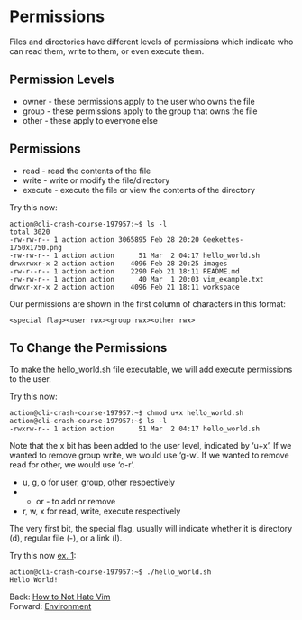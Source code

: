 # Permissions

Files and directories have different levels of permissions which indicate who can read them, write to them, or even execute them.

## Permission Levels
- owner - these permissions apply to the user who owns the file
- group - these permissions apply to the group that owns the file
- other - these apply to everyone else

## Permissions
- read - read the contents of the file
- write - write or modify the file/directory
- execute - execute the file or view the contents of the directory

Try this now:
```
action@cli-crash-course-197957:~$ ls -l
total 3020
-rw-rw-r-- 1 action action 3065895 Feb 28 20:20 Geekettes-1750x1750.png
-rw-rw-r-- 1 action action      51 Mar  2 04:17 hello_world.sh
drwxrwxr-x 2 action action    4096 Feb 28 20:25 images
-rw-r--r-- 1 action action    2290 Feb 21 18:11 README.md
-rw-rw-r-- 1 action action      40 Mar  1 20:03 vim_example.txt
drwxr-xr-x 2 action action    4096 Feb 21 18:11 workspace
```

Our permissions are shown in the first column of characters in this format:

```
<special flag><user rwx><group rwx><other rwx>
```

## To Change the Permissions

To make the hello_world.sh file executable, we will add execute permissions to the user.

Try this now:
```
action@cli-crash-course-197957:~$ chmod u+x hello_world.sh
action@cli-crash-course-197957:~$ ls -l
-rwxrw-r-- 1 action action      51 Mar  2 04:17 hello_world.sh
```

Note that the x bit has been added to the user level, indicated by ‘u+x’. If we wanted to remove group write, we would use ‘g-w’. If we wanted to remove read for other, we would use ‘o-r’.

- u, g, o for user, group, other respectively
- + or - to add or remove
- r, w, x for read, write, execute respectively

The very first bit, the special flag, usually will indicate whether it is directory (d), regular file (-), or a link (l).

Try this now [ex. 1](example1):
```
action@cli-crash-course-197957:~$ ./hello_world.sh
Hello World!
```

Back: [How to Not Hate Vim](05_vim.md)	
Forward: [Environment](07_environment.md)
